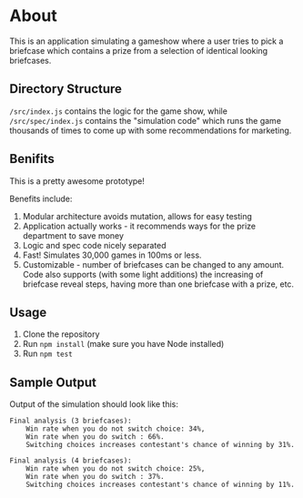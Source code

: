 # About

This is an application simulating a gameshow where a user tries to pick a briefcase which contains a prize from a selection of identical looking briefcases.

## Directory Structure

`/src/index.js` contains the logic for the game show, while `/src/spec/index.js` contains the "simulation code" which runs the game thousands of times to come up with some recommendations for marketing.

## Benifits

This is a pretty awesome prototype!

Benefits include:

1. Modular architecture avoids mutation, allows for easy testing
2. Application actually works - it recommends ways for the prize department to save money
3. Logic and spec code nicely separated
4. Fast! Simulates 30,000 games in 100ms or less.
5. Customizable - number of briefcases can be changed to any amount. Code also supports (with some light additions) the increasing of briefcase reveal steps, having more than one briefcase with a prize, etc.

## Usage

1. Clone the repository
2. Run `npm install` (make sure you have Node installed)
3. Run `npm test`

## Sample Output

Output of the simulation should look like this:

```
Final analysis (3 briefcases):
    Win rate when you do not switch choice: 34%,
    Win rate when you do switch : 66%.
    Switching choices increases contestant's chance of winning by 31%.

Final analysis (4 briefcases):
    Win rate when you do not switch choice: 25%,
    Win rate when you do switch : 37%.
    Switching choices increases contestant's chance of winning by 11%.
```